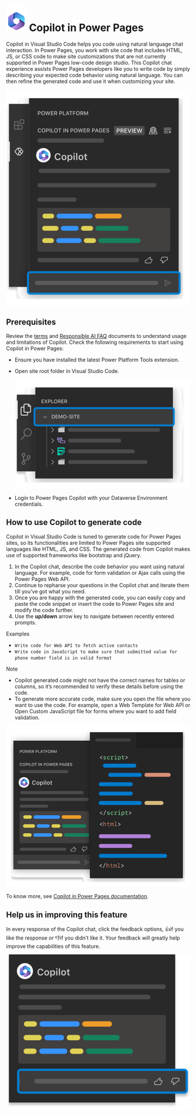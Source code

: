 # ![Copilot Screen](./images/M365.svg) Copilot in Power Pages

Copilot in Visual Studio Code helps you code using natural language chat interaction. In Power Pages, you work with site code that includes HTML, JS, or CSS code to make site customizations that are not currently supported in Power Pages low-code design studio. This Copilot chat experience assists Power Pages developers like you to write code by simply describing your expected code behavior using natural language. You can then refine the generated code and use it when customizing your site.

![Copilot Screen](./images/copilotImage.svg)

## Prerequisites

Review the [terms](https://go.microsoft.com/fwlink/?linkid=2189520) and [Responsible AI FAQ](https://go.microsoft.com/fwlink/?linkid=2240145) documents to understand usage and limitations of Copilot. Check the following requirements to start using Copilot in Power Pages:

- Ensure you have installed the latest Power Platform Tools extension.
- Open site root folder in Visual Studio Code.

  ![Demo Site Screen](./images/websiteselection.svg)
- Login to Power Pages Copilot with your Dataverse Environment credentials.

## How to use Copilot to generate code

Copilot in Visual Studio Code is tuned to generate code for Power Pages sites, so its functionalities are limited to Power Pages site supported languages like HTML, JS, and CSS. The generated code from Copilot makes use of supported frameworks like bootstrap and jQuery.

1. In the Copilot chat, describe the code behavior you want using natural language. For example, code for form validation or Ajax calls using the Power Pages Web API.
1. Continue to repharse your questions in the Copilot chat and iterate them till you’ve got what you need.  
1. Once you are happy with the generated code, you can easily copy and paste the code snippet or insert the code to Power Pages site and modify the code further.
1. Use the **up/down** arrow key to navigate between recently entered prompts.

Examples

- `Write code for Web API to fetch active contacts`
- `Write code in JavaScript to make sure that submitted value for phone number field is in valid format`

Note

- Copilot generated code might not have the correct names for tables or columns, so it’s recommended to verify these details before using the code.
- To generate more accurate code, make sure you open the file where you want to use the code. For example, open a Web Template for Web API or Open Custom JavaScript file for forms where you want to add field validation.

![Demo File Screen](./images/contextpowerpages.svg)

To know more, see [Copilot in Power Pages documentation](https://go.microsoft.com/fwlink/?linkid=2206366).

## Help us in improving this feature

In every response of the Copilot chat, click the feedback options, 👍if you like the response or 👎if you didn’t like it. Your feedback will greatly help improve the capabilities of this feature.

![Feedback Screen](./images/feedback.svg)
